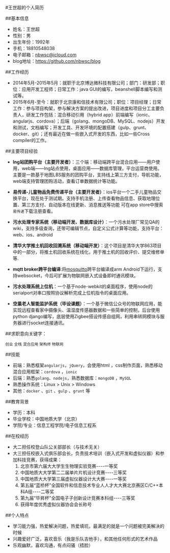 #王世超的个人简历

##基本信息

* 姓名：王世超
* 性别：男
* 出生年份：1992年
* 手机：18810548038
* 电子邮箱：nbwsc@icloud.com
* blog地址：https://github.com/nbwsc/blog


##工作经历

* 2014年5月-2015年5月：就职于北京博达微科技有限公司；部门：研发部；职位：应用开发工程师；日常工作：java GUI的编写，beanshell脚本编写和测试等。
* 2015年6月-至今：就职于北京康和信技术有限公司；职位：项目经理；日常工作：参与项目构架，参与解决方案的提出改进，项目进度和项目分工主要负责人，研发工作包括：混合移动引用（hybrid app）前端编写（ionic、angularjs、cordova）；后端（golang、mongoDB、MySQL、nodejs）开发和测试，文档编写；开发工具、开发环境的配置搭建（gulp、grunt、docker、git）；还有最近在做一些嵌入式开发的东西，比如一些Cross compiler的工作。

##主要项目经验

* **lng站团购平台（主要开发者）**：三个端：移动端跨平台混合应用——用户使用，web端——lng站点使用，桌面应用——数据库管理，平台运营商使用。
主要是一款基于地图LBS服务的团购平台，支持线上第三方支付，导航功能，web端支持管理团购活动，查看订单数据统计等功能。

* **易传递-儿童物品免费传递平台（主要开发者）**：ios平台一个二手儿童物品交换平台，现在处于测试期。支持手机注册、上传查看物品信息、获取地理位置、第三方支付、自动版本在线更新、消息推送等功能
可在app store中搜索`易传递`下载注册查看。

* **污水处理专家系统（移动端开发、数据库设计）**：一个污水处理厂常见QA的wiki，支持多级查询，还带可编辑节点，自定义公式计算等功能，支持平台：web、ios、android

* **清华大学推土机回收回溯系统（移动端开发）**：这个项目是清华大学863项目中的一部分，将推土机回收系统在线化，用于推土机的回收评价、提交维修单等.

* **mqtt broker跨平台编译**:将[mosquitto](http://mosquitto.org/)跨平台编译成arm Android下运行，支持websocket，今后可扩展为物联网嵌入式设备即时通讯模块。

* **污水处理系统上位机**：一个基于node-webkit的桌面程序，使用node的serialport对串口按照协议解析完成上位机指令的桌面应用。

* **空巢老人智能监护系统（毕设课题）**：一个基于微信公众号的物联网应用，能实现远程查看家中摄像头、温湿度传感器数据和一些简单的控制，后台使用python django编写，底层使用Zigbee搭设传感自组网，利用串转网模块与服务器进行socket连接通讯。

##求职意向关键字：

`创业` `全栈` `混合应用` `架构师` `物联网`

##技能

* 前端：熟悉框架`angularjs`，`jQuery`，会使用html ，css制作页面，熟悉移动混合应用框架：`cordova` ，`ionic` 
* 后端：熟悉`golang`、`nodejs`，熟悉数据库：`mongoDB` ，`MySQL` 
* 熟悉操作系统：Linux > Unix > Windows 
* 其他：`docker` 、`git` 、`gulp` 、`grunt` 等

##教育背景

* 学历：本科
* 毕业学校：中国地质大学（北京）
* 学院/专业：信息工程学院/电子信息工程系

##在校经历

* 大二担任校登山队公关部部长（与技术无关）
* 大三担任校嵌入式俱乐部会长，负责技术培训（嵌入式开发和虚拟仪器）和参加科技竞赛，获得成果：
	1. 北京市第六届⼤大学⽣生物理实验竞赛----一等奖 
	2. 中国地质⼤大学第⼆二届单⽚片机设计竞赛----三等奖 
	3. 中国地质⼤大学第三届虚拟仪器设计⼤大赛----一等奖 
	4. 第五届“蓝桥杯”全国软件和信息技术专业⼈人才⼤大赛北京赛区C/C++本科A组----二等奖 
	5. 第九届“毕昇杯”全国电⼦子创新设计竞赛本科组----三等奖
	6. 获得年度优秀虚拟仪器协会会长称号

##个人特点

* 学习能力强，热爱解决问题，热爱填坑，最满足的就是一个问题被完美解决的时候
* 兴趣爱好广泛，喜欢音乐（我是乐队吉他手），和其他任何形式的艺术作品
* 乐观幽默，喜欢沟通，有点闷骚（捂脸）
